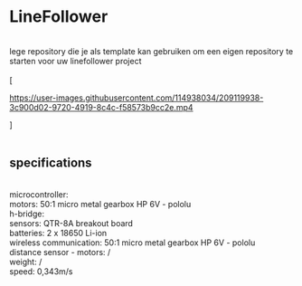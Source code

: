 # LineFollower
<br />
lege repository die je als template kan gebruiken om een eigen repository te starten voor uw linefollower project
<br />
<br />
[

https://user-images.githubusercontent.com/114938034/209119938-3c900d02-9720-4919-8c4c-f58573b9cc2e.mp4

]
<br />
<br />
  
## specifications
<br />
microcontroller:
<br />
motors: 50:1 micro metal gearbox HP 6V - pololu
<br />
h-bridge:
<br />
sensors: QTR-8A breakout board
<br />
batteries: 2 x 18650 Li-ion
<br />
wireless communication: 50:1 micro metal gearbox HP 6V - pololu
<br />
distance sensor - motors: /
<br />
weight: /
<br /> 
speed: 0,343m/s
<br />
